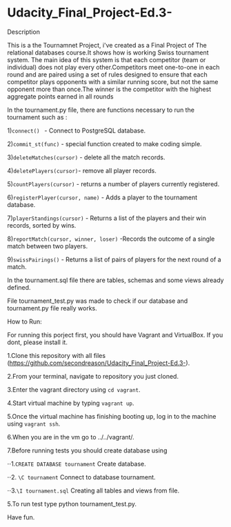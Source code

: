 # Udacity_Final_Project-Ed.3-

Description

This is a the Tournamnet Project, i've created  as a Final Project of The relational
databases course.It shows how is working Swiss tournament system. The main idea of this system is 
that each competitor (team or individual) does not play every other.Competitors meet one-to-one in 
each round and are paired using a set of rules designed to ensure that each competitor plays opponents 
with a similar running score, but not the same opponent more than once.The winner is the competitor 
with the highest aggregate points earned in all rounds

In the tournament.py file, there are functions necessary to run the tournament such as :

1)```connect() ``` - Connect to PostgreSQL database.

2)```commit_st(func)``` - special function created to make coding simple.

3)```deleteMatches(cursor)``` - delete all the match records.

4)```deletePlayers(cursor)```- remove all player records.

5)```countPlayers(cursor)``` - returns a number of players currently registered.

6)```registerPlayer(cursor, name)``` - Adds a player to the tournament database.

7)```playerStandings(cursor)``` - Returns a list of the players and their win records, sorted by wins.

8)```reportMatch(cursor, winner, loser)``` -Records the outcome of a single match between two players.

9)```swissPairings()``` - Returns a list of pairs of players for the next round of a match.

In the tournament.sql file there are tables, schemas and some views already defined.

File tournament_test.py was made to check if our database and tournament.py file really works.

How to Run:

For running this porject first, you should have Vagrant and VirtualBox.
If you dont, please install it.

1.Clone this repository with all files (https://github.com/secondreason/Udacity_Final_Project-Ed.3-).

2.From your terminal, navigate to repository you just cloned.

3.Enter the vagrant directory using `cd vagrant`.

4.Start virtual machine by typing `vagrant up`.

5.Once the virtual machine has finishing booting up, log in to the machine using `vagrant ssh`.

6.When you are in the vm go to ../../vagrant/.

7.Before running tests you should create database using

⋅⋅1.`CREATE DATABASE tournament` Create database.

⋅⋅2. `\C tournament` Connect to database tournament.

⋅⋅3.`\I tournament.sql` Creating all tables and views from file.

5.To run test type python tournament_test.py.

Have fun.
